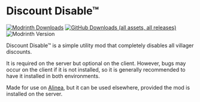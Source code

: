 # Discount Disable™
[![Modrinth Downloads](https://img.shields.io/modrinth/dt/rfDPl4PN?style=for-the-badge&logo=modrinth&color=%2300AF5C)](https://modrinth.com/mod/rfDPl4PN) [![GitHub Downloads (all assets, all releases)](https://img.shields.io/github/downloads/maganoos/sigma-discounts/total?style=for-the-badge&logo=github&color=whitesmoke)](https://github.com/maganoos/sigma-discounts) ![Modrinth Version](https://img.shields.io/modrinth/v/rfDPl4PN?style=for-the-badge&logo=semver)

Discount Disable™ is a simple utility mod that completely disables all villager discounts.

It is required on the server but optional on the client. However, bugs may occur on the client if it is not installed, so it is generally recommended to have it installed in both environments.

Made for use on [Alinea](https://alinea.gg), but it can be used elsewhere, provided the mod is installed on the server.